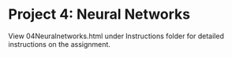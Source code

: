 # Project 4: Neural Networks

View 04Neuralnetworks.html under Instructions folder for detailed instructions on the assignment.

